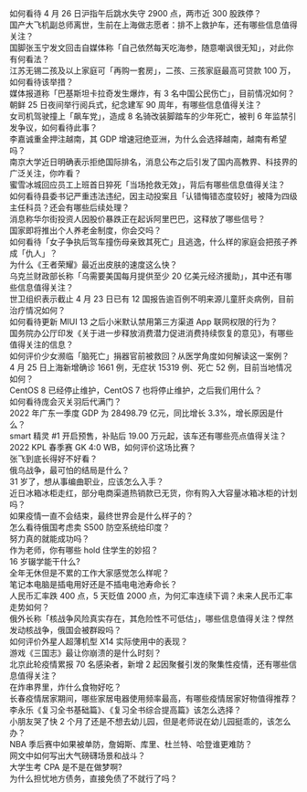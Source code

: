 如何看待  4 月 26 日沪指午后跳水失守 2900 点，两市近 300 股跌停？  
国产大飞机副总师离世，生前在上海做志愿者：排不上救护车，还有哪些信息值得关注？  
国脚张玉宁发文回击自媒体称「自己依然每天吃海参，随意嘲讽很无知」，对此你有何看法？  
江苏无锡二孩及以上家庭可「再购一套房」，二孩、三孩家庭最高可贷款 100 万，如何看待该举措？  
媒体报道称「巴基斯坦卡拉奇发生爆炸，有 3 名中国公民伤亡」，目前情况如何？  
朝鲜 25 日夜间举行阅兵式，纪念建军 90 周年，有哪些信息值得关注？  
女司机驾驶撞上「飙车党」，造成 8 名骑改装脚踏车的少年死亡，被判 6 年监禁引发争议，如何看待此事？  
李嘉诚重金押注越南，其 GDP 增速冠绝亚洲，为什么会选择越南，越南有希望吗？  
南京大学近日明确表示拒绝国际排名，消息公布之后引发了国内高教界、科技界的广泛关注，你咋看？  
蜜雪冰城回应员工上班首日猝死「当场抢救无效」，背后有哪些信息值得关注？  
如何看待县委书记严重违法违纪，因主动投案且「认错悔错态度较好」被降为四级主任科员？还会有哪些后续处理？  
消息称华尔街投资人因股价暴跌正在起诉阿里巴巴，这释放了哪些信号？  
国家即将推出个人养老金制度，你会交吗？  
如何看待「女子争执后驾车撞伤母亲致其死亡」且逃逸，什么样的家庭会把孩子养成「仇人」？  
为什么《王者荣耀》最近出皮肤的速度这么快？  
乌克兰财政部长称「乌需要美国每月提供至少 20 亿美元经济援助」，其中还有哪些信息值得关注？  
世卫组织表示截止 4 月 23 日已有 12 国报告逾百例不明来源儿童肝炎病例，目前治疗情况如何？  
如何看待更新 MIUI 13 之后小米默认禁用第三方渠道 App 联网权限的行为？  
国务院办公厅印发《关于进一步释放消费潜力促进消费持续恢复的意见》，有哪些值得关注的信息？  
如何评价少女濒临「脑死亡」捐器官前被救回？从医学角度如何解读这一案例？  
4 月 25 日上海新增确诊 1661 例，无症状 15319 例、死亡 52 例，目前当地情况如何？  
CentOS 8 已经停止维护，CentOS 7 也将停止维护，之后我们用什么？  
如何看待庞会灭关羽后代满门？  
2022 年广东一季度 GDP 为 28498.79 亿元，同比增长 3.3%，增长原因是什么？  
smart 精灵 #1 开启预售，补贴后 19.00 万元起，该车还有哪些亮点值得关注？  
2022 KPL 春季赛 GK 4:0 WB，如何评价这场比赛？  
张飞到底长得好不好看？  
俄乌战争，最可怕的结局是什么？  
31 岁了，想从事编曲职业，应该怎么入手？  
近日冰箱冰柜走红，部分电商渠道热销款已无货，你有购入大容量冰箱冰柜的计划吗？  
如果疫情一直不会结束，最终世界会是什么样子的？  
怎么看待俄国考虑卖 S500 防空系统给印度？  
努力真的就能成功吗？  
作为老师，你有哪些 hold 住学生的妙招？  
16 岁辍学能干什么?  
全年无休但是不累的工作大家感觉怎么样呢？  
笔记本电脑是插电用好还是不插电电池寿命长？  
人民币汇率跌 400 点，5 天贬值 2000 点，为何汇率连续下调？未来人民币汇率走势如何？  
俄外长称「核战争风险真实存在，其危险性不可低估」，哪些信息值得关注？悍然发动核战争，俄国会被群殴吗？  
如何评价外星人超薄机型 X14 实际使用中的表现？  
游戏《三国志》最让你崩溃的是什么时刻？  
北京此轮疫情累报 70 名感染者，新增 2 起因聚餐引发的聚集性疫情，还有哪些信息值得关注？  
在炸串界里，炸什么食物好吃？  
长春疫情居家期间，哪些家居电器使用频率最高，有哪些疫情居家好物值得推荐？  
李永乐《复习全书基础篇》、《复习全书综合提高篇》该怎么选择？  
小朋友哭了快 2 个月了还是不想去幼儿园，但是老师说在幼儿园挺乖的，该怎么办？  
NBA 季后赛中如果被单防，詹姆斯、库里、杜兰特、哈登谁更难防？  
网文中如何写出大气磅礴场景和战斗？  
大学生考 CPA 是不是在做梦啊?  
为什么担忧地方债务，直接免债了不就行了吗？  
